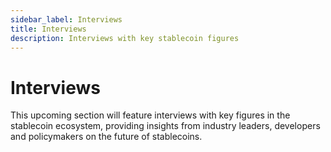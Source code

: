 ```yaml
---
sidebar_label: Interviews
title: Interviews
description: Interviews with key stablecoin figures
---
```


# Interviews

This upcoming section will feature interviews with key figures in the stablecoin ecosystem, providing insights from industry leaders, developers and policymakers on the future of stablecoins.
